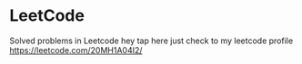 # LeetCode
Solved problems in Leetcode
hey tap here just check to my leetcode profile https://leetcode.com/20MH1A04I2/
